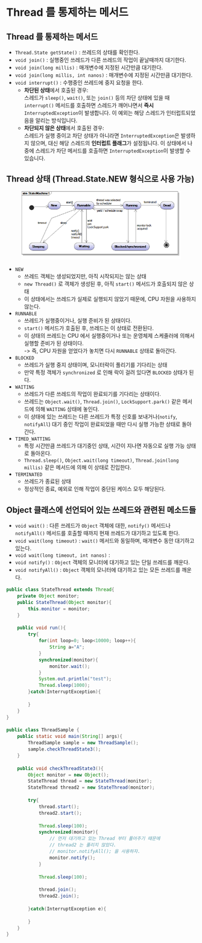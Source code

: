 # Thread 를 통제하는 메서드

## Thread 를 통제하는 메서드

* `Thread.State getState()` : 쓰레드의 상태를 확인한다.
* `void join()` : 실행중인 쓰레드가 다른 쓰레드의 작업이 끝날때까지 대기한다.
* `void join(long millis)` : 매개변수에 지정된 시간만큼 대기한다.
* `void join(long millis, int nanos)` : 매개변수에 지정된 시간만큼 대기한다.
* `void interrupt()` : 수행중인 쓰레드에 중지 요청을 한다.
  * **차단된 상태**에서 호출된 경우:\
    스레드가 `sleep()`, `wait()`, 또는 `join()` 등의 차단 상태에 있을 때 `interrupt()` 메서드를 호출하면 스레드가 깨어나면서 **즉시** `InterruptedException`이 발생합니다. 이 예외는 해당 스레드가 인터럽트되었음을 알리는 방식입니다.
  * **차단되지 않은 상태**에서 호출된 경우:\
    스레드가 실행 중이고 차단 상태가 아니라면 `InterruptedException`은 발생하지 않으며, 대신 해당 스레드의 **인터럽트 플래그**가 설정됩니다. 이 상태에서 나중에 스레드가 차단 메서드를 호출하면 `InterruptedException`이 발생할 수 있습니다.

## Thread 상태 (Thread.State.NEW 형식으로 사용 가능)

<figure><img src="../../../.gitbook/assets/image (2).png" alt=""><figcaption></figcaption></figure>

* `NEW`&#x20;
  * 쓰레드 객체는 생성되었지만, 아직 시작되지는 않는 상태
  * `new Thread()` 로 객체가 생성된 후, 아직 `start()` 메서드가 호출되지 않은 상태&#x20;
  * 이 상태에서는 쓰레드가 실제로 실행되지 않았기 때문에, CPU 자원을 사용하지 않는다.&#x20;
* `RUNNABLE`&#x20;
  * 쓰레드가 실행중이거나, 실행 준비가 된 상태이다.&#x20;
  * `start()` 메서드가 호출된 후, 쓰레드는 이 상태로 전환된다.&#x20;
  * 이 상태의 쓰레드는 CPU 에서 실행중이거나 또는 운영체제 스케줄러에 의해서 실행할 준비가 된 상태이다. \
    \-> 즉, CPU 자원을 얻었다가 놓치면 다시 `RUNNABLE` 상태로 돌아간다.&#x20;
* `BLOCKED`
  * 쓰레드가 실행 중지 상태이며, 모니터락이 풀리기를 기다리는 상태
  * 만약 특정 객체가 `synchronized` 로 인해 락이 걸려 있다면 `BLOCKED` 상태가 된다.&#x20;
* `WAITING`&#x20;
  * 쓰레드가 다른 쓰레드의 작업이 완료되기를 기다리는 상태이다.&#x20;
  * 쓰레드는 `Object.wait()`, `Thread.join()`, `LockSupport.park()` 같은 메서드에 의해 `WAITING` 상태에 놓인다.&#x20;
  * 이 상태에 있는 쓰레드는 다른 쓰레드가 특정 신호를 보내거나(`notify`, `notifyAll`) 대기 중인 작업이 완료되었을 때만 다시 실행 가능한 상태로 돌아간다.&#x20;
* `TIMED_WATTING`
  * 특정 시간만큼 쓰레드가 대기중인 상태, 시간이 지나면 자동으로 실행 가능 상태로 돌아온다.&#x20;
  * `Thread.sleep()`, `Object.wait(long timeout)`, `Thread.join(long millis)` 같은 메서드에 의해 이 상태로 진입한다.&#x20;
* `TERMINATED`&#x20;
  * 쓰레드가 종료된 상태
  * 정상적인 종료, 예외로 인해 작업이 중단된 케이스 모두 해당된다.&#x20;

## Object 클래스에 선언되어 있는 쓰레드와 관련된 메소드들

* `void wait()` : 다른 쓰레드가 `Object` 객체에 대한, `notify()` 메서드나 `notifyAll()` 메서드를 호출할 때까지 현재 쓰레드가 대기하고 있도록 한다.
* `void wait(long timeout)` : `wait()` 메서드와 동일하며, 매개변수 동안 대기하고 있는다.
* `void wait(long timeout, int nanos)` :
* `void notify()` : `Object` 객체의 모니터에 대기하고 있는 단일 쓰레드를 깨운다.
* `void notifyAll()` : `Object` 객체의 모니터에 대기하고 있는 모든 쓰레드를 깨운다.

```java
public class StateThread extends Thread{
    private Object monitor;
    public StateThread(Object monitor){
        this.monitor = monitor;
    }
    
    public void run(){
        try{
            for(int loop=0; loop<10000; loop++){
                String a="A";
            }
            synchronized(monitor){
                monitor.wait();
            }
            System.out.println("test");
            Thread.sleep(1000);
        }catch(InterruptException){
        
        }
    }
}

public class ThreadSample {
    public static void main(String[] args){
        ThreadSample sample = new ThreadSample();
        sample.checkThreadState3();
    }
    
    public void checkThreadState3(){
        Object monitor = new Object();
        StateThread thread = new StateThread(monitor);
        StateThread thread2 = new StateThread(monitor);
        
        try{
            thread.start();
            thread2.start();
            
            Thread.sleep(100);
            synchronized(monitor){
                // 먼저 대기하고 있는 Thread 부터 풀어주기 때문에 
                // thread2 는 풀리지 않았다. 
                // monitor.notifyAll(); 을 사용하자.
                monitor.notify();
            }
            
            Thread.sleep(100);
            
            thread.join();
            thread2.join();
            
        }catch(InterruptException e){
        
        }
    }
}
```

##
